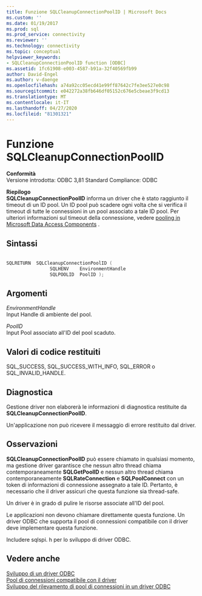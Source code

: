 ```yaml
---
title: Funzione SQLCleanupConnectionPoolID | Microsoft Docs
ms.custom: ''
ms.date: 01/19/2017
ms.prod: sql
ms.prod_service: connectivity
ms.reviewer: ''
ms.technology: connectivity
ms.topic: conceptual
helpviewer_keywords:
- SQLCleanupConnectionPoolID function [ODBC]
ms.assetid: 1fc61908-e003-4587-b91a-32f40569fb99
author: David-Engel
ms.author: v-daenge
ms.openlocfilehash: a74a92cc05ecd41e99ff87642c7fe3ee527e0c98
ms.sourcegitcommit: e042272a38fb646df05152c676e5cbeae3f9cd13
ms.translationtype: MT
ms.contentlocale: it-IT
ms.lasthandoff: 04/27/2020
ms.locfileid: "81301321"
---
```

# <a name="sqlcleanupconnectionpoolid-function"></a>Funzione SQLCleanupConnectionPoolID
**Conformità**  
 Versione introdotta: ODBC 3,81 Standard Compliance: ODBC  
  
 **Riepilogo**  
 **SQLCleanupConnectionPoolID** informa un driver che è stato raggiunto il timeout di un ID pool. Un ID pool può scadere ogni volta che si verifica il timeout di tutte le connessioni in un pool associato a tale ID pool. Per ulteriori informazioni sul timeout della connessione, vedere [pooling in Microsoft Data Access Components](https://msdn.microsoft.com/library/ms810829.aspx) .  
  
## <a name="syntax"></a>Sintassi  
  
```cpp
  
SQLRETURN  SQLCleanupConnectionPoolID (  
                SQLHENV    EnvironmentHandle  
                SQLPOOLID  PoolID );  
```  
  
## <a name="arguments"></a>Argomenti  
 *EnvironmentHandle*  
 Input Handle di ambiente del pool.  
  
 *PoolID*  
 Input Pool associato all'ID del pool scaduto.  
  
## <a name="returns"></a>Valori di codice restituiti  
 SQL_SUCCESS, SQL_SUCCESS_WITH_INFO, SQL_ERROR o SQL_INVALID_HANDLE.  
  
## <a name="diagnostics"></a>Diagnostica  
 Gestione driver non elaborerà le informazioni di diagnostica restituite da **SQLCleanupConnectionPoolID**.  
  
 Un'applicazione non può ricevere il messaggio di errore restituito dal driver.  
  
## <a name="remarks"></a>Osservazioni  
 **SQLCleanupConnectionPoolID** può essere chiamato in qualsiasi momento, ma gestione driver garantisce che nessun altro thread chiama contemporaneamente **SQLGetPoolID** e nessun altro thread chiama contemporaneamente **SQLRateConnection** e **SQLPoolConnect** con un token di informazioni di connessione assegnato a tale ID. Pertanto, è necessario che il driver assicuri che questa funzione sia thread-safe.  
  
 Un driver è in grado di pulire le risorse associate all'ID del pool.  
  
 Le applicazioni non devono chiamare direttamente questa funzione. Un driver ODBC che supporta il pool di connessioni compatibile con il driver deve implementare questa funzione.  
  
 Includere sqlspi. h per lo sviluppo di driver ODBC.  
  
## <a name="see-also"></a>Vedere anche  
 [Sviluppo di un driver ODBC](../../../odbc/reference/develop-driver/developing-an-odbc-driver.md)   
 [Pool di connessioni compatibile con il driver](../../../odbc/reference/develop-app/driver-aware-connection-pooling.md)   
 [Sviluppo del rilevamento di pool di connessioni in un driver ODBC](../../../odbc/reference/develop-driver/developing-connection-pool-awareness-in-an-odbc-driver.md)
